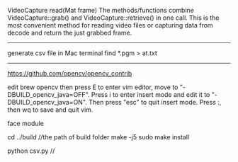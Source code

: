 VideoCapture read(Mat frame)
	The methods/functions combine VideoCapture::grab() and VideoCapture::retrieve() in one call. This is the most convenient method for reading video files or capturing data from decode and return the just grabbed frame.
***
generate csv file in Mac terminal 
find *.pgm > at.txt
***
https://github.com/opencv/opencv_contrib

edit brew opencv
	then press E to enter vim editor, move to "-DBUILD_opencv_java=OFF". Press i to enter insert mode and edit it to "-DBUILD_opencv_java=ON". Then press "esc" to quit insert mode. Press :, then wq to save and quit vim.
	
face module


cd ../build //the path of build folder
make -j5
sudo make install

python csv.py //